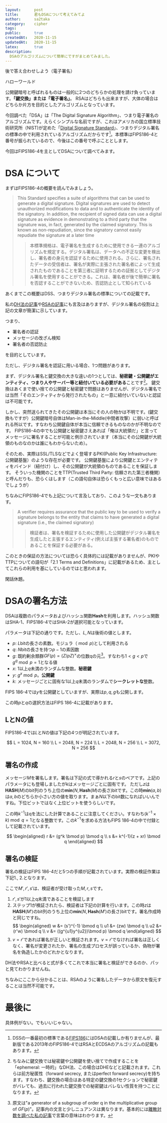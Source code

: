 ```yaml
---
layout:      post
title:       君もDSAについて考えてみてよ
author:      sa2taka
category:    cipher
tags:        
public:      true
createdAt:   2020-11-15
updatedAt:   2020-11-15
latex:       true
description:
  DSAのアルゴリズムについて簡単にですがまとめてみました。  
---
```


後で答え合わせしよう（電子署名）

ハローワールド

公開鍵暗号と呼ばれるものは一般的に2つのどちらかの処理を請け負っています。**「鍵交換」または「電子署名」**。
RSAはどちらも出来ますが、大体の場合はどちらか片方を目的としたアルゴリズムとなっています。

今回調べた「DSA」は「The Digital Signature Algorithm」、つまり電子署名のアルゴリズムです。えらくシンプルな名前ですが、これはアメリカの国立標準技術研究所（NIST)が定めた「[Digital Signature Standard](https://www.nist.gov/publications/digital-signature-standard-dss-2)」、つまりデジタル署名の標準の中で利用されているアルゴリズムだからです[^dsa-name]。本標準はFIPS186-4と番号が振られているので、今後はこの番号で呼ぶこととします。

[^dsa-name]: DSSの一番最初の標準である[FIPS186](https://csrc.nist.gov/publications/detail/fips/186/archive/1996-12-30)にはDSAの記載しか有りませんが、最新版である2013年のFIPS186-4ではRSAとECDSAのアルゴリズムの記載もあります。

今回はFIPS186-4を主としてDSAについて調べてみます。

# DSA について

まずはFIPS186-4の概要を読んでみましょう。

> This Standard specifies a suite of algorithms that can be used to generate a digital signature. Digital signatures are used to detect unauthorized modifications to data and to authenticate the identity of the signatory. In addition, the recipient of signed data can use a digital signature as evidence in demonstrating to a third party that the signature was, in fact, generated by the claimed signatory. This is known as non-repudiation, since the signatory cannot easily repudiate the signature at a later time
>> 本標準規格は、電子署名を生成するために使用できる一連のアルゴリズムを規定する。デジタル署名は、データへの不正な変更を検出し、署名者の身元を認証するために使用される。さらに、署名されたデータの受信者は、署名が実際に主張された署名者によって生成されたものであることを第三者に証明するための証拠としてデジタル署名を使用することができる。これは、署名者が後で簡単に署名を否認することができないため、否認防止として知られている

あくまでこの概要はDSS、つまりデジタル署名の標準についての記載です。

私の[DH法の記事](https://blog.sa2taka.com/post/diffie-hellman-key-exchange/)や[RSAの記事](https://blog.sa2taka.com/post/rsa-public-key-cryptosystem/)にも言及はありますが、デジタル署名の役割は上記の文章が簡潔に示しています。

つまり、

- 署名者の認証
- メッセージの改ざん検知
- 署名者の否認防止

を目的としています。

ただし、デジタル署名を認証に用いる場合、1つ問題があります。

まず、デジタル署名と鍵交換の大きな違いの1つとしては、**秘密鍵・公開鍵がエンティティ、つまり人やサーバー等と紐付いている必要がある**ことです[^ephemeral-DH]。
鍵交換はあくまで使い捨ての公開鍵と秘密鍵で問題はありませんが、デジタル署名では当然「そのエンティティから発行されたもの」と一意に紐付いていないと認証は不可能です。

[^ephemeral-DH]: ちなみに鍵交換では秘密鍵や公開鍵を使い捨てで作成することを「ephemeral: 一時的」なDH法、この場合はDHEなどと記載されます。これらは前方秘匿性（forward secrecy, またはperfect forward secrecy)を持ちます。すなわち、鍵交換の場合はある特定の鍵交換の1セクションで秘密鍵がバレても、過去に行われた鍵交換での秘密鍵はバレない性質を持つことになります。

しかし、突然送られてきたその公開鍵は本当にその人の物かは不明です。(鍵交換もですが）公開鍵暗号自体はMan-in-the-Middle(中間者攻撃）に弱いと呼ばれる所以です。すなわち公開鍵自体が本当に信頼できるものなのかが不明なのです。
FIPS186-4の中でも公開鍵と秘密鍵さえあれば「俺は大統領だ」と言ってメッセージに署名することが可能と例示されています（本当にその公開鍵が大統領のものなのかは誰にもわからないため）。

そのため、実際はSSL/TLSなどでよく登場するPKI(Public Key Infrastructure: 公開鍵基盤）のような存在が必要です。
公開鍵基盤により公開鍵とエンティティをバインド（紐付け）し、その公開鍵が大統領のものであることを保証します。
そういった機関のことをTTP(Trusted Third Party: 信頼された第三者機関）と呼んだりも、恐らくはします（この語句自体は恐らくもっと広い意味ではあるでしょうが）

ちなみにFIPS186-4でも上記について言及しており、このような一文もあります。

> A verifier requires assurance that the public key to be used to verify a signature belongs to the entity that claims to have generated a digital signature (i.e., the claimed signatory)
>> 検証者は、署名を検証するために使用した公開鍵がデジタル署名を生成したと主張するエンティティ(例えば主張する署名者)のものであることを保証する必要がある。

このときの保証の方法については恐らく具体的には記載がありませんが、PKIやTTPについての語句が「2.1 Terms and Definitions」に記載があるため、主としてこれらの利用を基にしているのではと思われます。

閑話休題。

# DSAの署名方法

DSAは複数のパラメータおよびハッシュ関数$\mathbf{Hash}$を利用します。ハッシュ関数はSHA-1、FIPS186-4ではSHA-2が選択可能となっています。

パラメータは下記の通りです。ただし、$L, N$は後術の値とします。

- $p$: $L$bitの長さの素数。モジュラ（$\bmod p$)として利用される
- $q$: $N$bitの長さを持つ$p - 1$の素因数
- $g$: 既約剰余類群$GF(p) = (Z/pZ)^\times$の位数qの元[^g]。すなわち$1 < g < p$で$g ^ q \bmod p = 1$となる値
- $x$: 1以上$q$未満のランダムな整数。**秘密鍵**
- $y$: $g^x \bmod p$。**公開鍵**
- $k$: メッセージごとに固有な1以上$q$未満のランダムで**シークレットな**整数。

FIPS 186-4では$y$を公開鍵としていますが、実際は$p, q, g$も公開します。

この時$p$と$q$の選択方法はFIPS 186-4に記載があります。

[^g]: 原文は"a generator of a subgroup of order q in the multiplicative group of $GF(p)$"。記事内の文言と少しニュアンスは異なります。基本的には[離散対数を調べた私の記事](https://blog.sa2taka.com/post/discrete-logarithm-problem/)で言葉の意味はわかります。

## LとNの値

FIPS186-4では$L$と$N$の値は下記の4つが明記されています。

$$
L = 1024, N = 160 \\
L = 2048, N = 224 \\
L = 2048, N = 256 \\
L = 3072, N = 256
$$

## 署名の作成

メッセージ$M$を署名します。署名は下記の式で導かれる$r$と$s$のペアです。上記のパラメータにも登場しましたが$k$はメッセージごとに固有です。
ただし$z$は$\mathbf{HASH}(M)$のbit列のうち上位の$\mathbf{min}(N, \mathbf{Hash}(M)\text{の長さ})$bitです。この時$\mathbf{min}(a, b)$は$a, b$のどちらか小さい方の値を取ります。まぁ$N$以下のbit数になればいいんですね。下位ビットではなく上位ビットを使うらしいです。

この時$k^{-1}$はqを法にした計算であることに注意してください。すなわち$(k^{-1} \times k)\bmod q = 1$となる整数です。この$k^{-1}$を求める方法もFIPS 186-4の中で付録として記載されています。

$$
\begin{aligned}
r &= (g^k \bmod p) \bmod q \\
s &= k^{-1}(z + xr) \bmod q
\end{aligned}
$$

## 署名の検証

署名の検証はFIPS 186-4だと5つの手順が記載されています。実際の検証作業は下記1., 2.となります。

ここで$M', r', s'$は、検証者が受け取った$M, r, s$です。

1. $r', s'$が1以上q未満であることを検証します
2. ステップ1が検証されたら、検証者は下記の計算を行います。この時$z$は$\mathbf{HASH}(M')$のbit列のうち上位の$\mathbf{min}(N, \mathbf{Hash}(M')\text{の長さ})$bitです。署名作成時と同じですね。
    $$ 
    \begin{aligned}
    w &= (s')^{-1} \bmod q \\
    u1 &= (zw) \bmod q \\
    u2 &= (r'w) \bmod q \\
    v &= ((g^{u1}y^{u2})\bmod p) \bmod q
    \end{aligned}
    $$
3. $v = r'$であれば署名が正しいと検証されます。$v = r'$でなければ署名は正しくなく、署名が変更されたか、署名の生成プロセスが誤っているか、偽物が署名を偽造したかのどれかとなります。

DH法やRSAと比べると式が多くてこれで本当に署名と検証ができるのか、パッと見てわかりませんね。

ちなみにここから分かることは、RSAのように署名したデータから原文を復元することは当然不可能です。

# 最後に

具体例がない。でもいいじゃない。
